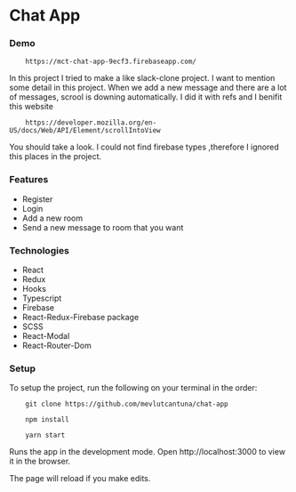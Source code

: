 # Chat App

### Demo
```
    https://mct-chat-app-9ecf3.firebaseapp.com/
```

In this project I tried to make a like slack-clone project. I want to mention some detail in this project. When we add a new message and there are a lot of messages, scrool is downing automatically. I did it with refs and I benifit this website 
```
    https://developer.mozilla.org/en-US/docs/Web/API/Element/scrollIntoView
```  
You should take a look. I could not find firebase types ,therefore I ignored this places in the project. 

### Features

- Register
- Login  
- Add a new room
- Send a new message to room that you want

### Technologies

- React
- Redux
- Hooks
- Typescript
- Firebase
- React-Redux-Firebase package
- SCSS
- React-Modal
- React-Router-Dom

### Setup

To setup the project, run the following on your terminal in the order:

```
    git clone https://github.com/mevlutcantuna/chat-app
```

```
    npm install
```

```
    yarn start
```

Runs the app in the development mode. Open http://localhost:3000 to view it in the browser.

The page will reload if you make edits.
